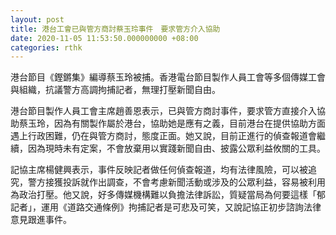 ```yaml
---
layout: post
title: 港台工會已與管方商討蔡玉玲事件　要求管方介入協助
date: 2020-11-05 11:53:50.000000000 +08:00
categories: rthk
---
```


港台節目《鏗鏘集》編導蔡玉玲被捕。香港電台節目製作人員工會等多個傳媒工會與組織，抗議警方高調拘捕記者，無理打壓新聞自由。

港台節目製作人員工會主席趙善恩表示，已與管方商討事件，要求管方直接介入協助蔡玉玲，因為有關製作屬於港台，協助她是應有之義，目前港台在提供協助方面遇上行政困難，仍在與管方商討，態度正面。她又說，目前正進行的偵查報道會繼續，因為現時未有定案，不會放棄用以實踐新聞自由、披露公眾利益攸關的工具。

記協主席楊健興表示，事件反映記者做任何偵查報道，均有法律風險，可以被追究，警方接獲投訴就作出調查，不會考慮新聞活動或涉及的公眾利益，容易被利用為政治打壓。他又說，好多傳媒機構難以負擔法律訴訟，質疑當局為何要這樣「郁記者」，運用《道路交通條例》拘捕記者是可悲及可笑，又說記協正初步諮詢法律意見跟進事件。
